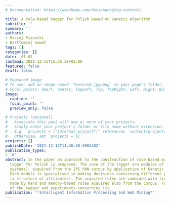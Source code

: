 ```yaml
---
# Documentation: https://wowchemy.com/docs/managing-content/

title: A rule-based tagger for Polish based on Genetic Algorithm
subtitle: ''
summary: ''
authors:
- Maciej Piasecki
- Bartłomiej Gaweł
tags: []
categories: []
date: -01-01
lastmod: 2021-12-15T15:36:38+01:00
featured: false
draft: false

# Featured image
# To use, add an image named `featured.jpg/png` to your page's folder.
# Focal points: Smart, Center, TopLeft, Top, TopRight, Left, Right, BottomLeft, Bottom, BottomRight.
image:
  caption: ''
  focal_point: ''
  preview_only: false

# Projects (optional).
#   Associate this post with one or more of your projects.
#   Simply enter your project's folder or file name without extension.
#   E.g. `projects = ["internal-project"]` references `content/project/deep-learning/index.md`.
#   Otherwise, set `projects = []`.
projects: []
publishDate: '2021-12-15T14:36:38.590340Z'
publication_types:
- '6'
abstract: In the paper an approach to the construction of rule-based morphosyntactic
  tagger for Polish is proposed. The core of the tagger are modules of rules (classification
  systems), acquired from the IPI PAN corpus by application of Genetic Algorithms.
  Each module is specialised in making decisions concerning different parts of a tag
  (a structure of attributes). The acquired rules are combined with linguistic rules
  made by hand and memory-based rules acquired also from the corpus. The construction
  of the tagger and experiments concerning its
publication: '*Intelligent Information Processing and Web Mining*'
---
```

